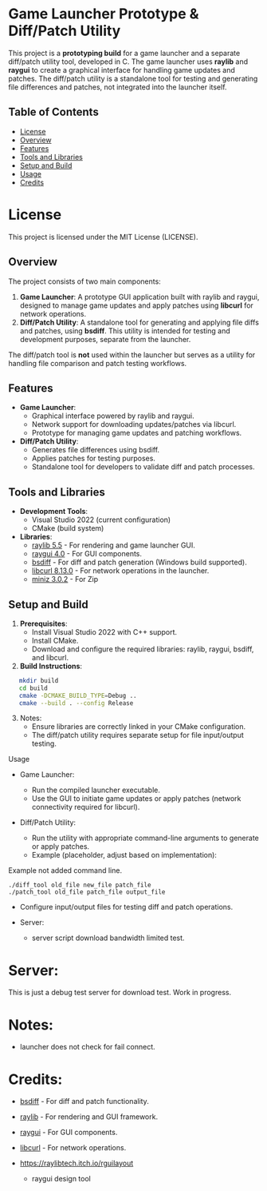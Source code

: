 # Game Launcher Prototype & Diff/Patch Utility

This project is a **prototyping build** for a game launcher and a separate diff/patch utility tool, developed in C. The game launcher uses **raylib** and **raygui** to create a graphical interface for handling game updates and patches. The diff/patch utility is a standalone tool for testing and generating file differences and patches, not integrated into the launcher itself.

## Table of Contents
- [License](#license)
- [Overview](#overview)
- [Features](#features)
- [Tools and Libraries](#tools-and-libraries)
- [Setup and Build](#setup-and-build)
- [Usage](#usage)
- [Credits](#credits)

# License
This project is licensed under the MIT License (LICENSE).
## Overview
The project consists of two main components:
1. **Game Launcher**: A prototype GUI application built with raylib and raygui, designed to manage game updates and apply patches using **libcurl** for network operations.
2. **Diff/Patch Utility**: A standalone tool for generating and applying file diffs and patches, using **bsdiff**. This utility is intended for testing and development purposes, separate from the launcher.

The diff/patch tool is **not** used within the launcher but serves as a utility for handling file comparison and patch testing workflows.

## Features
- **Game Launcher**:
  - Graphical interface powered by raylib and raygui.
  - Network support for downloading updates/patches via libcurl.
  - Prototype for managing game updates and patching workflows.
- **Diff/Patch Utility**:
  - Generates file differences using bsdiff.
  - Applies patches for testing purposes.
  - Standalone tool for developers to validate diff and patch processes.

## Tools and Libraries
- **Development Tools**:
  - Visual Studio 2022 (current configuration)
  - CMake (build system)
- **Libraries**:
  - [raylib 5.5](https://www.raylib.com/) - For rendering and game launcher GUI.
  - [raygui 4.0](https://github.com/raysan5/raygui) - For GUI components.
  - [bsdiff](https://github.com/zhuyie/bsdiff) - For diff and patch generation (Windows build supported).
  - [libcurl 8.13.0](https://curl.se/libcurl/) - For network operations in the launcher.
  - [miniz 3.0.2](https://github.com/richgel999/miniz) - For Zip

## Setup and Build
1. **Prerequisites**:
   - Install Visual Studio 2022 with C++ support.
   - Install CMake.
   - Download and configure the required libraries: raylib, raygui, bsdiff, and libcurl.
2. **Build Instructions**:
```bash
   mkdir build
   cd build
   cmake -DCMAKE_BUILD_TYPE=Debug ..
   cmake --build . --config Release
```

3. Notes:
    - Ensure libraries are correctly linked in your CMake configuration.
    - The diff/patch utility requires separate setup for file input/output testing.

Usage

- Game Launcher:
    - Run the compiled launcher executable.
    - Use the GUI to initiate game updates or apply patches (network connectivity required for libcurl).
        
- Diff/Patch Utility:
    - Run the utility with appropriate command-line arguments to generate or apply patches.
    - Example (placeholder, adjust based on implementation):

Example not added command line.
```text
./diff_tool old_file new_file patch_file
./patch_tool old_file patch_file output_file
```
 - Configure input/output files for testing diff and patch operations.

- Server:
  - server script download bandwidth limited test.

# Server:
  This is just a debug test server for download test. Work in progress.

# Notes:
  - launcher does not check for fail connect.

# Credits:

- [bsdiff](https://github.com/zhuyie/bsdiff) - For diff and patch functionality.
- [raylib](https://www.raylib.com) - For rendering and GUI framework.
- [raygui](https://github.com/raysan5/raygui) - For GUI components.
- [libcurl](https://curl.se/libcurl) - For network operations.

- https://raylibtech.itch.io/rguilayout
    - raygui design tool